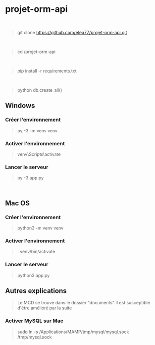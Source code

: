 # projet-orm-api
<br>

> git clone https://github.com/elea77/projet-orm-api.git
<br>

> cd /projet-orm-api
<br>

> pip install -r requirements.txt
<br>

> python
> db.create_all()

## Windows

### Créer l'environnement
> py -3 -m venv venv
### Activer l'environnement
> venv\Scripts\activate
### Lancer le serveur
> py -3 app.py
<br>

## Mac OS

### Créer l'environnement
> python3 -m venv venv
### Activer l'environnement
> . venv/bin/activate
### Lancer le serveur
> python3 app.py

## Autres explications
> Le MCD se trouve dans le dossier "documents"
> Il est susceptible d'être amélioré par la suite


### Activer MySQL sur Mac
> sudo ln -s /Applications/MAMP/tmp/mysql/mysql.sock /tmp/mysql.sock